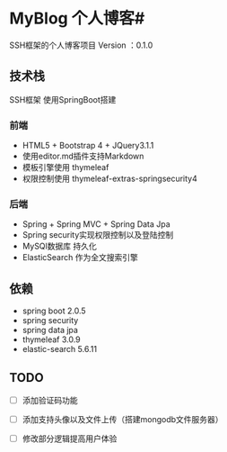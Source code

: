 # MyBlog 个人博客#

SSH框架的个人博客项目 Version ：0.1.0

## 技术栈 ##

SSH框架 使用SpringBoot搭建
### 前端 ###

* HTML5 + Bootstrap 4 + JQuery3.1.1
* 使用editor.md插件支持Markdown
* 模板引擎使用 thymeleaf
* 权限控制使用 thymeleaf-extras-springsecurity4
### 后端 ###
* Spring + Spring MVC + Spring Data Jpa
* Spring security实现权限控制以及登陆控制
* MySQl数据库 持久化
* ElasticSearch 作为全文搜索引擎

## 依赖 ##
* spring boot 2.0.5 
* spring security
* spring data jpa
* thymeleaf 3.0.9
* elastic-search 5.6.11

## TODO ##
* [ ] 添加验证码功能
* [ ] 添加支持头像以及文件上传（搭建mongodb文件服务器）
* [ ] 修改部分逻辑提高用户体验

